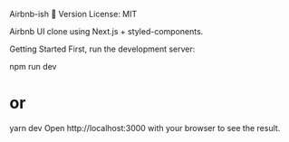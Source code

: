 Airbnb-ish 👋
Version License: MIT

Airbnb UI clone using Next.js + styled-components.



Getting Started
First, run the development server:

npm run dev
# or
yarn dev
Open http://localhost:3000 with your browser to see the result.
